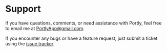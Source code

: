 # Support

If you have questions, comments, or need assistance with Portly, feel free to email me at PortlyApp@gmail.com. 

If you encounter any bugs or have a feature request, just submit a ticket using the [issue tracker](https://github.com/elias-fox/Portly-App/issues).
